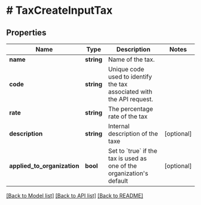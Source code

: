 # # TaxCreateInputTax

## Properties

Name | Type | Description | Notes
------------ | ------------- | ------------- | -------------
**name** | **string** | Name of the tax. |
**code** | **string** | Unique code used to identify the tax associated with the API request. |
**rate** | **string** | The percentage rate of the tax |
**description** | **string** | Internal description of the taxe | [optional]
**applied_to_organization** | **bool** | Set to &#x60;true&#x60; if the tax is used as one of the organization&#39;s default | [optional]

[[Back to Model list]](../../README.md#models) [[Back to API list]](../../README.md#endpoints) [[Back to README]](../../README.md)
